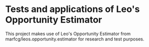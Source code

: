 # Tests and applications of Leo's Opportunity Estimator

This project makes use of Leo's Opportunity Estimator from marfcg/leos.opportunity.estimator for research and test purposes.

